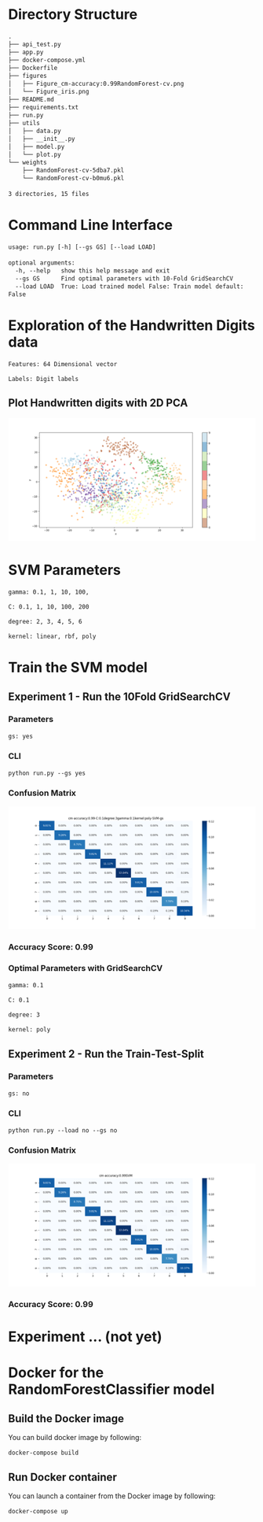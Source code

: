 # Directory Structure
```text
.
├── api_test.py
├── app.py
├── docker-compose.yml
├── Dockerfile
├── figures
│   ├── Figure_cm-accuracy:0.99RandomForest-cv.png
│   └── Figure_iris.png
├── README.md
├── requirements.txt
├── run.py
├── utils
│   ├── data.py
│   ├── __init__.py
│   ├── model.py
│   └── plot.py
└── weights
    ├── RandomForest-cv-5dba7.pkl
    └── RandomForest-cv-b0mu6.pkl

3 directories, 15 files
```

# Command Line Interface
```text
usage: run.py [-h] [--gs GS] [--load LOAD]

optional arguments:
  -h, --help   show this help message and exit
  --gs GS      Find optimal parameters with 10-Fold GridSearchCV
  --load LOAD  True: Load trained model False: Train model default: False
```

# Exploration of the Handwritten Digits data

```text
Features: 64 Dimensional vector
```
```text
Labels: Digit labels
```

## Plot Handwritten digits with 2D PCA
![](figures/Figure_digits.png)

# SVM Parameters
```text
gamma: 0.1, 1, 10, 100,
```
```text
C: 0.1, 1, 10, 100, 200
```
```text
degree: 2, 3, 4, 5, 6
```
```text
kernel: linear, rbf, poly
```
# Train the SVM model

## Experiment 1 - Run the 10Fold GridSearchCV

### Parameters
```text
gs: yes
```

### CLI

```shell
python run.py --gs yes
```

### Confusion Matrix
![](figures/Figure_cm-accuracy:0.99-C:0.1degree:3gamma:0.1kernel:poly-SVM-gs.png)

### Accuracy Score: 0.99

### Optimal Parameters with GridSearchCV

```text
gamma: 0.1
```
```text
C: 0.1
```
```text
degree: 3
```
```text
kernel: poly
```

## Experiment 2 - Run the Train-Test-Split

### Parameters
```text
gs: no
```

### CLI

```shell
python run.py --load no --gs no
```

### Confusion Matrix
![](figures/Figure_cm-accuracy:0.99SVM.png)

### Accuracy Score: 0.99

# Experiment ... (not yet)

# Docker for the RandomForestClassifier  model

## Build the Docker image

You can build docker image by following:

```shell
docker-compose build
```

## Run Docker container

You can launch a container from the Docker image by following:

```shell
docker-compose up
```

